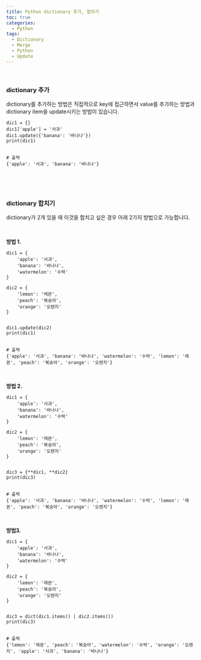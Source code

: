 ```yaml
---
title: Python dictionary 추가, 합차기
toc: true
categories:
  - Python
tags:
  - Dictionary
  - Merge
  - Python
  - Update
---
```


 


### **dictionary 추가**


dictionary를 추가하는 방법은 직접적으로 key에 접근하면서 value를 추가하는 방법과 dictionary item을 update시키는 방법이 있습니다.



```
dic1 = {}
dic1['apple'] = '사과'
dic1.update({'banana': '바나나'})
print(dic1)


# 출력
{'apple': '사과', 'banana': '바나나'}
```

 


 


### **dictionary 합치기**


dictionary가 2개 있을 때 이것을 합치고 싶은 경우 아래 2가지 방법으로 가능합니다.


 


**방법 1.**



```
dic1 = {
    'apple': '사과',
    'banana': '바나나',
    'watermelon': '수박'
}

dic2 = {
    'lemon': '레몬',
    'peach': '복숭아',
    'orange': '오렌지'
}


dic1.update(dic2)
print(dic1)


# 출력
{'apple': '사과', 'banana': '바나나', 'watermelon': '수박', 'lemon': '레몬', 'peach': '복숭아', 'orange': '오렌지'}
```

 


**방법 2.**



```
dic1 = {
    'apple': '사과',
    'banana': '바나나',
    'watermelon': '수박'
}

dic2 = {
    'lemon': '레몬',
    'peach': '복숭아',
    'orange': '오렌지'
}


dic3 = {**dic1, **dic2}
print(dic3)


# 출력
{'apple': '사과', 'banana': '바나나', 'watermelon': '수박', 'lemon': '레몬', 'peach': '복숭아', 'orange': '오렌지'}
```

 


**방법3.**



```
dic1 = {
    'apple': '사과',
    'banana': '바나나',
    'watermelon': '수박'
}

dic2 = {
    'lemon': '레몬',
    'peach': '복숭아',
    'orange': '오렌지'
}


dic3 = dict(dic1.items() | dic2.items())
print(dic3)


# 출력
{'lemon': '레몬', 'peach': '복숭아', 'watermelon': '수박', 'orange': '오렌지', 'apple': '사과', 'banana': '바나나'}
```
